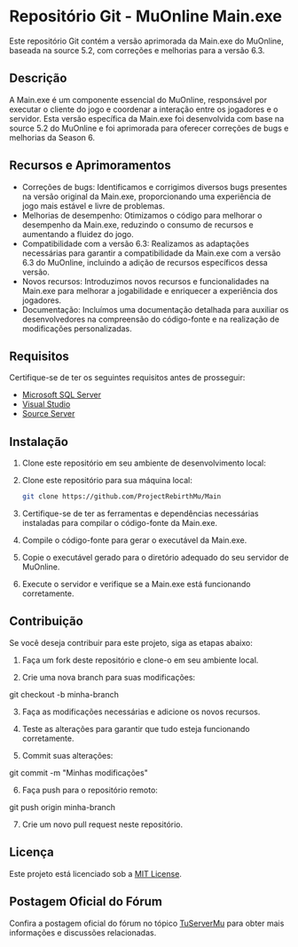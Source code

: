 # Repositório Git - MuOnline Main.exe

Este repositório Git contém a versão aprimorada da Main.exe do MuOnline, baseada na source 5.2, com correções e melhorias para a versão 6.3.

## Descrição

A Main.exe é um componente essencial do MuOnline, responsável por executar o cliente do jogo e coordenar a interação entre os jogadores e o servidor. Esta versão específica da Main.exe foi desenvolvida com base na source 5.2 do MuOnline e foi aprimorada para oferecer correções de bugs e melhorias da Season 6.

## Recursos e Aprimoramentos

- Correções de bugs: Identificamos e corrigimos diversos bugs presentes na versão original da Main.exe, proporcionando uma experiência de jogo mais estável e livre de problemas.
- Melhorias de desempenho: Otimizamos o código para melhorar o desempenho da Main.exe, reduzindo o consumo de recursos e aumentando a fluidez do jogo.
- Compatibilidade com a versão 6.3: Realizamos as adaptações necessárias para garantir a compatibilidade da Main.exe com a versão 6.3 do MuOnline, incluindo a adição de recursos específicos dessa versão.
- Novos recursos: Introduzimos novos recursos e funcionalidades na Main.exe para melhorar a jogabilidade e enriquecer a experiência dos jogadores.
- Documentação: Incluímos uma documentação detalhada para auxiliar os desenvolvedores na compreensão do código-fonte e na realização de modificações personalizadas.

## Requisitos

Certifique-se de ter os seguintes requisitos antes de prosseguir:

- [Microsoft SQL Server](https://www.microsoft.com/pt-br/sql-server/sql-server-downloads)
- [Visual Studio](https://visualstudio.microsoft.com/pt-br/downloads)
- [Source Server](https://github.com/ProjectRebirthMu/Server)

## Instalação

1. Clone este repositório em seu ambiente de desenvolvimento local:

1. Clone este repositório para sua máquina local:

   ```bash
   git clone https://github.com/ProjectRebirthMu/Main
   ```

2. Certifique-se de ter as ferramentas e dependências necessárias instaladas para compilar o código-fonte da Main.exe.

3. Compile o código-fonte para gerar o executável da Main.exe.

4. Copie o executável gerado para o diretório adequado do seu servidor de MuOnline.

5. Execute o servidor e verifique se a Main.exe está funcionando corretamente.

## Contribuição

Se você deseja contribuir para este projeto, siga as etapas abaixo:

1. Faça um fork deste repositório e clone-o em seu ambiente local.

2. Crie uma nova branch para suas modificações:

git checkout -b minha-branch

3. Faça as modificações necessárias e adicione os novos recursos.

4. Teste as alterações para garantir que tudo esteja funcionando corretamente.

5. Commit suas alterações:

git commit -m "Minhas modificações"

6. Faça push para o repositório remoto:

git push origin minha-branch

7. Crie um novo pull request neste repositório.

## Licença

Este projeto está licenciado sob a [MIT License](LICENSE).

## Postagem Oficial do Fórum

Confira a postagem oficial do fórum no tópico [TuServerMu](https://tuservermu.com.ve/index.php?topic=57374.msg294187#msg294187) para obter mais informações e discussões relacionadas.

